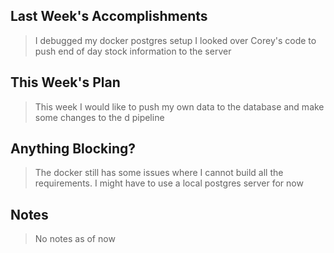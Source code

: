 ## Last Week's Accomplishments

> I debugged my docker postgres setup
>I looked over Corey's code to push end of day stock information to the server

## This Week's Plan

>This week I would like to push my own data to the database and make some changes to the d
>pipeline
## Anything Blocking?

>The docker still has some issues where I cannot build all the requirements. I might have
>to use a local postgres server for now

## Notes

> No notes as of now
